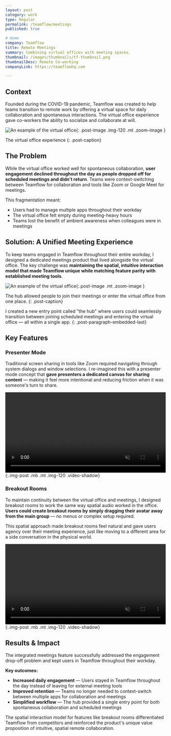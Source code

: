 ```yaml
---
layout: post
category: work
type: Regular
permalink: /teamflow/meetings
published: true

# Home
company: Teamflow
title: Remote Meetings
summary: Combining virtual offices with meeting spaces.
thumbnail: /images/thumbnails/tf-thumbnail.png
thumbnailDesc: Remote Co-working
companyLink: https://teamflowhq.com

---
```


## Context

Founded during the COVID-19 pandemic, Teamflow was created to help teams transition to remote work by offering a virtual space for daily collaboration and spontaneous interactions. The virtual office experience gave co-workers the ability to socialize and collaborate at will.

![An example of the virtual office]({{site.url}}/assets/img/teamflow/virtual-office.png){: .post-image .img-120 .mt .zoom-image }

The virtual office experience
{: .post-caption}

## The Problem

While the virtual office worked well for spontaneous collaboration, **user engagement declined throughout the day as people dropped off for scheduled meetings and didn't return**. Teams were context-switching between Teamflow for collaboration and tools like Zoom or Google Meet for meetings.

This fragmentation meant:
- Users had to manage multiple apps throughout their workday
- The virtual office felt empty during meeting-heavy hours
- Teams lost the benefit of ambient awareness when colleagues were in meetings

## Solution: A Unified Meeting Experience

To keep teams engaged in Teamflow throughout their entire workday, I designed a dedicated meetings product that lived alongside the virtual office. The key challenge was **maintaining the spatial, intuitive interaction model that made Teamflow unique while matching feature parity with established meeting tools**.

![An example of the virtual office]({{site.url}}/assets/img/teamflow/home.png){:.post-image .mt .zoom-image }

The hub allowed people to join their meetings or enter the virtual office from one place.
{: .post-caption}

I created a new entry point called "the hub" where users could seamlessly transition between joining scheduled meetings and entering the virtual office — all within a single app.
{: .post-paragraph-embedded-last}

## Key Features

### Presenter Mode

Traditional screen sharing in tools like Zoom required navigating through system dialogs and window selections. I re-imagined this with a presenter mode concept that **gave presenters a dedicated canvas for sharing content** — making it feel more intentional and reducing friction when it was someone's turn to share.

<video autoplay muted playsinline loop width="100%">
  <source src="{{site.url}}/assets/img/teamflow/presenter-mode.mp4" type="video/mp4">
  <source src="{{site.url}}/assets/img/teamflow/presenter-mode.webm" type="video/webm">
  <p>Your browser doesn't support HTML5 video. Here is
     a <a href="{{site.url}}/assets/img/teamflow/presenter-mode.mp4">link to the video</a> instead.</p>
</video>{:.img-post .mb .mt .img-120 .video-shadow}

### Breakout Rooms

To maintain continuity between the virtual office and meetings, I designed breakout rooms to work the same way spatial audio worked in the office. **Users could create breakout rooms by simply dragging their avatar away from the main group** — no menus or complex setup required.

This spatial approach made breakout rooms feel natural and gave users agency over their meeting experience, just like moving to a different area for a side conversation in the physical world.

<video autoplay muted playsinline loop width="100%">
  <source src="{{site.url}}/assets/img/teamflow/breakout-rooms.mp4" type="video/mp4">
  <source src="{{site.url}}/assets/img/teamflow/breakout-rooms.webm" type="video/webm">
  <p>Your browser doesn't support HTML5 video. Here is
     a <a href="{{site.url}}/assets/img/teamflow/breakout-rooms.mp4">link to the video</a> instead.</p>
</video>{:.img-post .mb .mt .img-120 .video-shadow}

## Results & Impact

The integrated meetings feature successfully addressed the engagement drop-off problem and kept users in Teamflow throughout their workday.

**Key outcomes:**
- **Increased daily engagement** — Users stayed in Teamflow throughout the day instead of leaving for external meeting tools
- **Improved retention** — Teams no longer needed to context-switch between multiple apps for collaboration and meetings
- **Simplified workflow** — The hub provided a single entry point for both spontaneous collaboration and scheduled meetings

The spatial interaction model for features like breakout rooms differentiated Teamflow from competitors and reinforced the product's unique value proposition of intuitive, spatial remote collaboration.